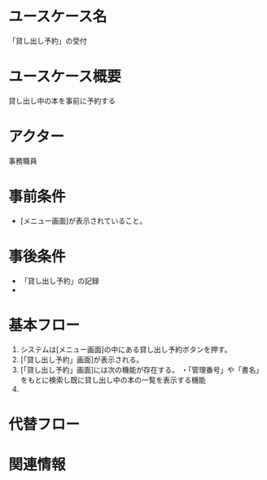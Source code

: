 <!-- 貸し出し予約 -->
# ユースケース名
「貸し出し予約」の受付
# ユースケース概要
貸し出し中の本を事前に予約する
# アクター
事務職員
# 事前条件
- [メニュー画面]が表示されていること。
# 事後条件
- 「貸し出し予約」の記録
- 
# 基本フロー
1. システムは[メニュー画面]の中にある貸し出し予約ボタンを押す。
2. [「貸し出し予約」画面]が表示される。
3. [「貸し出し予約」画面]には次の機能が存在する。
    ・「管理番号」や「書名」をもとに検索し既に貸し出し中の本の一覧を表示する機能
4.

# 代替フロー


# 関連情報
